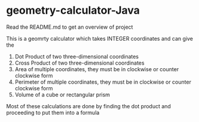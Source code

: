 # geometry-calculator-Java
Read the README.md to get an overview of project

This is a geomrty calculator which takes INTEGER coordinates and can give the 

1. Dot Product of two three-dimensional coordinates
2. Cross Product of two three-dimensional coordinates
3. Area of multiple coordinates, they must be in clockwise or counter clockwise form
4. Perimeter of multiple coordinates, they must be in clockwise or counter clockwise form
5. Volume of a cube or rectangular prism

Most of these calculations are done by finding the dot product and proceeding to put them into a formula
